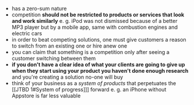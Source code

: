 - has a zero-sum nature
- competition **should not be restricted to products or services that look and work similarly** e. g. iPod was not dismissed because of a better MP3 player but by a mobile app, same with combustion engines and electric cars
- in order to beat competing solutions, one must give customers a reason to switch from an existing one or hire anew one
- you can claim that something is a competition only after seeing a customer switching between them
- **if you don't have a clear idea of what your clients are going to give up when they start using your product you haven't done enough research** and you're creating a solution no-one will buy
- think of your business as a *system of products* that perpetuates the [[JTBD 1#System of progress]]] forward e. g. an iPhone without Appstore is far less valuable